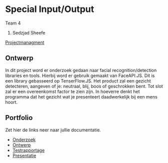 # Special Input/Output
Team 4
1. Sedzjad Sheefe

[Projectmanagment](https://trello.com/b/zG8t2tqw/in-output) <Trello scrumboard bijvoorbeeld>

## Ontwerp
In dit project word er onderzoek gedaan naar facial recognition/detection libraries en tools. Hierbij word er gebruik gemaakt van FaceAPI.JS. Dit is een library gebasseerd op TenserFlow.JS.
Het product zal een gezicht detecteren, aangeven of je: neutraal, blij, boos of geschrokken bent. Tot slot zal er een overeenkomst factor te zien zijn. In hoeverre denkt het programma dat het gezicht wat je presenteert daadwerkelijk bij een mens hoort.

## Portfolio
Zet hier de links neer naar jullie documentatie.

* [Onderzoek](https://docs.google.com/document/d/1ENqOJz10OITB813338YB76ZeavBlEp5_1_bKT_FFRiw/edit?usp=sharing)
* [Ontwerp]()
* [Testrapportage](https://docs.google.com/document/d/1kNR4PR2a8c-GeEL7YrsZA59-Qz9kDqpAyhpe3YmZM3A/edit?usp=sharing)
* [Presentatie](https://docs.google.com/presentation/d/1lzRRwHPvFV7bfrFBtVIienxR_1X291ZBqn-OUmW1VpU/edit?usp=sharing)
